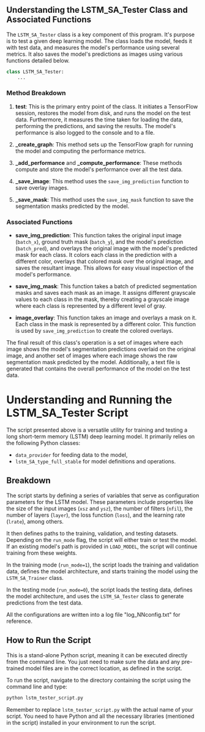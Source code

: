 ## Understanding the LSTM_SA_Tester Class and Associated Functions

The `LSTM_SA_Tester` class is a key component of this program. It's purpose is to test a given deep learning model. The class loads the model, feeds it with test data, and measures the model's performance using several metrics. It also saves the model's predictions as images using various functions detailed below.

```python
class LSTM_SA_Tester:
    ...
```

### Method Breakdown

1. **test**: This is the primary entry point of the class. It initiates a TensorFlow session, restores the model from disk, and runs the model on the test data. Furthermore, it measures the time taken for loading the data, performing the predictions, and saving the results. The model's performance is also logged to the console and to a file.

2. **_create_graph**: This method sets up the TensorFlow graph for running the model and computing the performance metrics.

3. **_add_performance** and **_compute_performance**: These methods compute and store the model's performance over all the test data.

4. **_save_image**: This method uses the `save_img_prediction` function to save overlay images.

5. **_save_mask**: This method uses the `save_img_mask` function to save the segmentation masks predicted by the model.

### Associated Functions

- **save_img_prediction**: This function takes the original input image (`batch_x`), ground truth mask (`batch_y`), and the model's prediction (`batch_pred`), and overlays the original image with the model's predicted mask for each class. It colors each class in the prediction with a different color, overlays that colored mask over the original image, and saves the resultant image. This allows for easy visual inspection of the model's performance.

- **save_img_mask**: This function takes a batch of predicted segmentation masks and saves each mask as an image. It assigns different grayscale values to each class in the mask, thereby creating a grayscale image where each class is represented by a different level of gray.

- **image_overlay**: This function takes an image and overlays a mask on it. Each class in the mask is represented by a different color. This function is used by `save_img_prediction` to create the colored overlays.

The final result of this class's operation is a set of images where each image shows the model's segmentation predictions overlaid on the original image, and another set of images where each image shows the raw segmentation mask predicted by the model. Additionally, a text file is generated that contains the overall performance of the model on the test data.


# Understanding and Running the LSTM_SA_Tester Script

The script presented above is a versatile utility for training and testing a long short-term memory (LSTM) deep learning model. It primarily relies on the following Python classes:

- `data_provider` for feeding data to the model,
- `lstm_SA_type_full_stable` for model definitions and operations.

## Breakdown

The script starts by defining a series of variables that serve as configuration parameters for the LSTM model. These parameters include properties like the size of the input images (`xsz` and `ysz`), the number of filters (`nfil`), the number of layers (`layer`), the loss function (`loss`), and the learning rate (`lrate`), among others.

It then defines paths to the training, validation, and testing datasets. Depending on the `run_mode` flag, the script will either train or test the model. If an existing model's path is provided in `LOAD_MODEL`, the script will continue training from these weights.

In the training mode (`run_mode=1`), the script loads the training and validation data, defines the model architecture, and starts training the model using the `LSTM_SA_Trainer` class.

In the testing mode (`run_mode=0`), the script loads the testing data, defines the model architecture, and uses the `LSTM_SA_Tester` class to generate predictions from the test data.

All the configurations are written into a log file "log_NNconfig.txt" for reference.

## How to Run the Script

This is a stand-alone Python script, meaning it can be executed directly from the command line. You just need to make sure the data and any pre-trained model files are in the correct location, as defined in the script.

To run the script, navigate to the directory containing the script using the command line and type:

```python
python lstm_tester_script.py
```

Remember to replace `lstm_tester_script.py` with the actual name of your script. You need to have Python and all the necessary libraries (mentioned in the script) installed in your environment to run the script.
